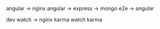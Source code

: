 angular -> nginx
angular -> express -> mongo
e2e -> angular

dev
  watch -> nginx
  karma
  watch karma